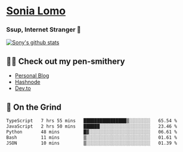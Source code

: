 # [Sonia Lomo](https://sonylomo.github.io/) 
### Ssup, Internet Stranger 🤩

<a href="https://github.com/sonylomo/github-readme-stats">
  <img align="center" src="https://media.giphy.com/media/lU05nFSW6Y2A/giphy.gif" alt="Sony's github stats" />
</a>

## ✍🏾 Check out my pen-smithery
- [Personal Blog](https://www.sonylomo.dev/blog)
- [Hashnode](https://sonylomo.hashnode.dev/)
- [Dev.to](https://dev.to/sonylomo)

## 🤡 On the Grind
<!--START_SECTION:waka-->

```txt
TypeScript   7 hrs 55 mins   ████████████████▒░░░░░░░░   65.54 %
JavaScript   2 hrs 50 mins   ██████░░░░░░░░░░░░░░░░░░░   23.46 %
Python       48 mins         █▓░░░░░░░░░░░░░░░░░░░░░░░   06.61 %
Bash         11 mins         ▒░░░░░░░░░░░░░░░░░░░░░░░░   01.61 %
JSON         10 mins         ▒░░░░░░░░░░░░░░░░░░░░░░░░   01.39 %
```

<!--END_SECTION:waka-->
